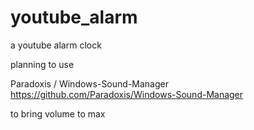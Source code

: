 # youtube_alarm

a youtube alarm clock

planning to use 

Paradoxis
/
Windows-Sound-Manager
https://github.com/Paradoxis/Windows-Sound-Manager

to bring volume to max
